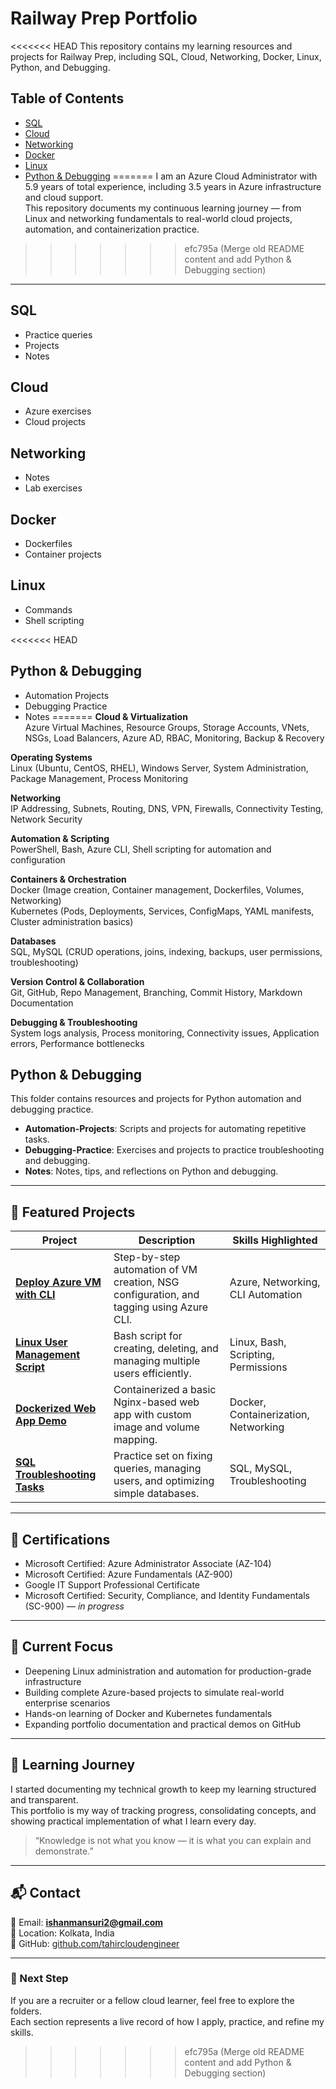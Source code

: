 # Railway Prep Portfolio

<<<<<<< HEAD
This repository contains my learning resources and projects for Railway Prep, including SQL, Cloud, Networking, Docker, Linux, Python, and Debugging.

## Table of Contents
- [SQL](#sql)
- [Cloud](#cloud)
- [Networking](#networking)
- [Docker](#docker)
- [Linux](#linux)
- [Python & Debugging](#python--debugging)
=======
I am an Azure Cloud Administrator with 5.9 years of total experience, including 3.5 years in Azure infrastructure and cloud support.  
This repository documents my continuous learning journey — from Linux and networking fundamentals to real-world cloud projects, automation, and containerization practice.
>>>>>>> efc795a (Merge old README content and add Python & Debugging section)

---

## SQL
- Practice queries
- Projects
- Notes

## Cloud
- Azure exercises
- Cloud projects

## Networking
- Notes
- Lab exercises

## Docker
- Dockerfiles
- Container projects

## Linux
- Commands
- Shell scripting

<<<<<<< HEAD
## Python & Debugging
- Automation Projects
- Debugging Practice
- Notes
=======
**Cloud & Virtualization**  
Azure Virtual Machines, Resource Groups, Storage Accounts, VNets, NSGs, Load Balancers, Azure AD, RBAC, Monitoring, Backup & Recovery

**Operating Systems**  
Linux (Ubuntu, CentOS, RHEL), Windows Server, System Administration, Package Management, Process Monitoring

**Networking**  
IP Addressing, Subnets, Routing, DNS, VPN, Firewalls, Connectivity Testing, Network Security

**Automation & Scripting**  
PowerShell, Bash, Azure CLI, Shell scripting for automation and configuration

**Containers & Orchestration**  
Docker (Image creation, Container management, Dockerfiles, Volumes, Networking)  
Kubernetes (Pods, Deployments, Services, ConfigMaps, YAML manifests, Cluster administration basics)

**Databases**  
SQL, MySQL (CRUD operations, joins, indexing, backups, user permissions, troubleshooting)

**Version Control & Collaboration**  
Git, GitHub, Repo Management, Branching, Commit History, Markdown Documentation

**Debugging & Troubleshooting**  
System logs analysis, Process monitoring, Connectivity issues, Application errors, Performance bottlenecks

## Python & Debugging
This folder contains resources and projects for Python automation and debugging practice.

- **Automation-Projects**: Scripts and projects for automating repetitive tasks.
- **Debugging-Practice**: Exercises and projects to practice troubleshooting and debugging.
- **Notes**: Notes, tips, and reflections on Python and debugging.

---

## 📌 Featured Projects

| Project | Description | Skills Highlighted |
|----------|--------------|--------------------|
| **[Deploy Azure VM with CLI](./Azure/VM-Deployment-with-AzureCLI)** | Step-by-step automation of VM creation, NSG configuration, and tagging using Azure CLI. | Azure, Networking, CLI Automation |
| **[Linux User Management Script](./Linux/User-Management-Script)** | Bash script for creating, deleting, and managing multiple users efficiently. | Linux, Bash, Scripting, Permissions |
| **[Dockerized Web App Demo](./Containers/Docker-WebApp-Demo)** | Containerized a basic Nginx-based web app with custom image and volume mapping. | Docker, Containerization, Networking |
| **[SQL Troubleshooting Tasks](./Databases/SQL-Troubleshooting)** | Practice set on fixing queries, managing users, and optimizing simple databases. | SQL, MySQL, Troubleshooting |

---

## 🎯 Certifications
- Microsoft Certified: Azure Administrator Associate (AZ-104)  
- Microsoft Certified: Azure Fundamentals (AZ-900)  
- Google IT Support Professional Certificate  
- Microsoft Certified: Security, Compliance, and Identity Fundamentals (SC-900) — *in progress*

---

## 🚀 Current Focus
- Deepening Linux administration and automation for production-grade infrastructure  
- Building complete Azure-based projects to simulate real-world enterprise scenarios  
- Hands-on learning of Docker and Kubernetes fundamentals  
- Expanding portfolio documentation and practical demos on GitHub  

---

## 🧠 Learning Journey
I started documenting my technical growth to keep my learning structured and transparent.  
This portfolio is my way of tracking progress, consolidating concepts, and showing practical implementation of what I learn every day.

> “Knowledge is not what you know — it is what you can explain and demonstrate.”

---

## 📬 Contact
📧 Email: **ishanmansuri2@gmail.com**  
📍 Location: Kolkata, India  
🔗 GitHub: [github.com/tahircloudengineer](https://github.com/tahircloudengineer)

---

### 🌱 Next Step
If you are a recruiter or a fellow cloud learner, feel free to explore the folders.  
Each section represents a live record of how I apply, practice, and refine my skills.
>>>>>>> efc795a (Merge old README content and add Python & Debugging section)

